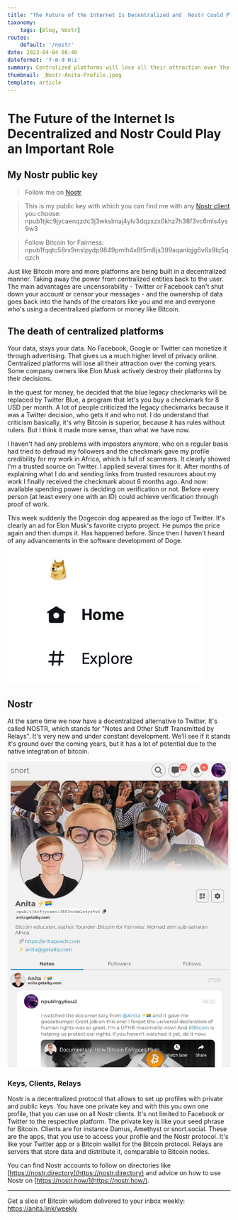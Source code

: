 ```yaml
---
title: "The Future of the Internet Is Decentralized and  Nostr Could Play an Important Role"
taxonomy:
    tags: [Blog, Nostr]
routes:
    default: '/nostr'
date: 2023-04-04 08:40
dateformat: 'Y-m-d H:i'
summary: Centralized platforms will lose all their attraction over the coming years. There are alternatives now and you can follow me on there too. Here some thoughts and my Nostr public key.
thumbnail: _Nostr-Anita-Profile.jpeg
template: article
---
```



# The Future of the Internet Is Decentralized and  Nostr Could Play an Important Role

## My Nostr public key

> Follow me on [Nostr](https://iris.to/npub1tjkc9jycaenqzdc3j3wkslmaj4ylv3dqzxzx0khz7h38f3vc6mls4ys9w3) 

> This is my public key with which you can find me with any [Nostr client](https://nostr.how/en/clients) you choose: npub1tjkc9jycaenqzdc3j3wkslmaj4ylv3dqzxzx0khz7h38f3vc6mls4ys9w3

> Follow Bitcoin for Fairness: npub1fqqtc58rx9mslpydp9849pmlh4x8f5m8js399aqanlqjg6v6x9lq5qqzch

Just like Bitcoin more and more platforms are being built in a decentralized manner. Taking away the power from centralized entities back to the user. The main advantages are uncensorability - Twitter or Facebook can't shut down your account or censor your messages - and the ownership of data goes back into the hands of the creators like you and me and everyone who's using a decentralized platform or money like Bitcoin.

## The death of centralized platforms

Your data, stays your data. No Facebook, Google or Twitter can monetize it through advertising. That gives us a much higher level of privacy online. Centralized platforms will lose all their attraction over the coming years. Some company owners like Elon Musk actively destroy their platforms by their decisions.

In the quest for money, he decided that the blue legacy checkmarks will be replaced by Twitter Blue, a program that let's you buy a checkmark for 8 USD per month. A lot of people criticized the legacy checkmarks because it was a Twitter decision, who gets it and who not. I do understand that criticism basically, it's why Bitcoin is superior, because it has rules without rulers. But I think it made more sense, than what we have now. 

I haven't had any problems with imposters anymore, who on a regular basis had tried to defraud my followers and the checkmark gave my profile credibility for my work in Africa, which is full of scammers. It clearly showed I'm a trusted source on Twitter. I applied several times for it. After months of explaining what I do and sending links from trusted resources about my work I finally received the checkmark about 6 months ago. And now: available spending power is deciding on verification or not. Before every person (at least every one with an ID) could achieve verification through proof of work. 

This week suddenly the Dogecoin dog appeared as the logo of Twitter. It's clearly an ad for Elon Musk's favorite crypto project. He pumps the price again and then dumps it. Has happened before. Since then I haven't heard of any advancements in the software development of Doge.

![](_Nostr-Twitter-Dogecoin.jpeg)

## Nostr

At the same time we now have a decentralized alternative to Twitter. It's called NOSTR, which stands for "Notes and Other Stuff Transmitted by Relays". It's very new and under constant development. We'll see if it stands it's ground over the coming years, but it has a lot of potential due to the native integration of bitcoin. 

![](_Nostr-Anita-Profile.jpeg)

### Keys, Clients, Relays

Nostr is a decentralized protocol that allows to set up profiles with private and public keys. You have one private key and with this you own one profile, that you can use on all Nostr clients. It's not limited to Facebook or Twitter to the respective platform. The private key is like your seed phrase for Bitcoin. Clients are for instance Damus, Amethyst or snort.social. These are the apps, that you use to access your profile and the Nostr protocol. It's like your Twitter app or a Bitcoin wallet for the Bitcoin protocol. Relays are servers that store data and distribute it, comparable to Bitcoin nodes.

You can find Nostr accounts to follow on directories like [https://nostr.directory](https://nostr.directory) and advice on how to use Nostr on [https://nostr.how/](https://nostr.how/).

---
Get a slice of Bitcoin wisdom delivered to your inbox weekly: https://anita.link/weekly 